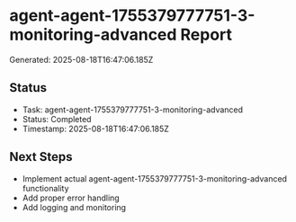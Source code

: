 # agent-agent-1755379777751-3-monitoring-advanced Report

Generated: 2025-08-18T16:47:06.185Z

## Status
- Task: agent-agent-1755379777751-3-monitoring-advanced
- Status: Completed
- Timestamp: 2025-08-18T16:47:06.185Z

## Next Steps
- Implement actual agent-agent-1755379777751-3-monitoring-advanced functionality
- Add proper error handling
- Add logging and monitoring
